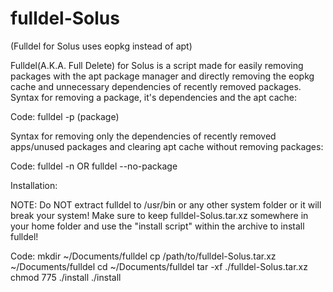 # fulldel-Solus
(Fulldel for Solus uses eopkg instead of apt)

Fulldel(A.K.A. Full Delete) for Solus is a script made for easily removing packages with the apt package manager and directly
removing the eopkg cache and unnecessary dependencies of recently removed packages.
Syntax for removing a package, it's dependencies and the apt cache:

Code:
fulldel -p (package)

Syntax for removing only the dependencies of recently removed apps/unused packages and clearing apt cache without
removing packages:

Code:
fulldel -n
OR
fulldel --no-package

Installation:

NOTE: Do NOT extract fulldel to /usr/bin or any other system folder or it will break your system!
Make sure to keep fulldel-Solus.tar.xz somewhere in your home folder and use the "install script" within
the archive to install fulldel!

Code:
mkdir ~/Documents/fulldel
cp /path/to/fulldel-Solus.tar.xz ~/Documents/fulldel
cd ~/Documents/fulldel
tar -xf ./fulldel-Solus.tar.xz
chmod 775 ./install
./install
